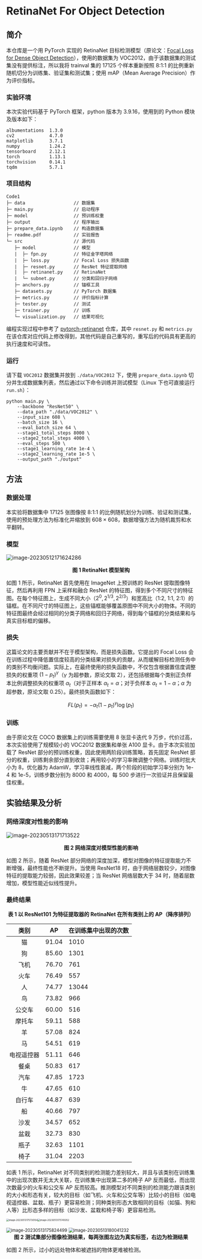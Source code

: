 # RetinaNet For Object Detection

## 简介

本仓库是一个用 PyTorch 实现的 RetinaNet 目标检测模型（原论文：[Focal Loss for Dense Object Detection](https://arxiv.org/abs/1708.02002)），使用的数据集为 VOC2012，由于该数据集的测试集没有提供标注，所以我将 trainval 集的 17125 个样本重新按照 8:1:1 的比例重新随机切分为训练集、验证集和测试集；使用 mAP（Mean Average Precision）作为评价指标。

### 实验环境

本次实验代码基于 PyTorch 框架，python 版本为 3.9.16，使用到的 Python 模块及版本如下：

```
albumentations  1.3.0
cv2             4.7.0
matplotlib      3.7.1
numpy           1.24.2
tensorboard     2.12.1
torch           1.13.1
torchvision     0.14.1
tqdm            5.7.1
```

### 项目结构

```
Code1
├─ data                  // 数据集
├─ main.py               // 启动程序
├─ model                 // 预训练权重
├─ output                // 程序输出
├─ prepare_data.ipynb    // 构造数据集
├─ readme.pdf            // 实验报告
└─ src                   // 源代码
   ├─ model              // 模型
   |  ├─ fpn.py          // 特征金字塔网络
   |  ├─ loss.py         // Focal Loss 损失函数
   |  ├─ resnet.py       // ResNet 特征提取网络
   |  ├─ retinanet.py    // RetinaNet
   |  └─ subnet.py       // 分类和回归子网络
   ├─ anchors.py         // 锚框工具
   ├─ datasets.py        // PyTorch 数据集
   ├─ metrics.py         // 评价指标计算
   ├─ tester.py          // 测试
   ├─ trainer.py         // 训练
   └─ visualization.py   // 结果可视化
```

编程实现过程中参考了 [pytorch-retinanet](https://github.com/yhenon/pytorch-retinanet/tree/master) 仓库，其中 `resnet.py` 和 `metrics.py` 在该仓库对应代码上修改得到，其他代码是自己重写的，重写后的代码具有更高的执行速度和可读性。

### 运行

请下载 `VOC2012` 数据集并放到 `./data/VOC2012` 下，使用 `prepare_data.ipynb` 切分并生成数据集列表，然后通过以下命令训练并测试模型（Linux 下也可直接运行 `run.sh`）：

```
python main.py \
    --backbone "ResNet50" \
    --data_path "./data/VOC2012" \
    --input_size 608 \
    --batch_size 16 \
    --eval_batch_size 64 \
    --stage1_total_steps 8000 \
    --stage2_total_steps 4000 \
    --eval_steps 500 \
    --stage1_learning_rate 1e-4 \
    --stage2_learning_rate 1e-5 \
    --output_path "./output"
```

## 方法

### 数据处理

本实验将数据集中 17125 张图像按 8:1:1 的比例随机划分为训练、验证和测试集，使用的预处理方法为标准化并缩放到 $608\times608$，数据增强方法为随机裁剪和水平翻转。

### 模型

![image-20230512171624286](assets/image-20230512171624286.png)

<center><strong>图 1  RetinaNet 模型架构</strong></center>

如图 1 所示，RetinaNet 首先使用在 ImageNet 上预训练的 ResNet 提取图像特征，然后再利用 FPN 上采样和融合 ResNet 的特征图，得到多个不同尺寸的特征图。在每个特征图上，生成不同大小（$2^0,2^{1/3},2^{2/3}$）和宽高比（1:2, 1:1, 2:1）的锚框。在不同尺寸的特征图上，这些锚框能够覆盖原图中不同大小的物体。不同的特征图最终会经过相同的分类子网络和回归子网络，得到每个锚框的分类结果和与真实目标框的偏移。

### 损失

这篇论文的主要贡献并不在于模型架构，而是损失函数。它提出的 Focal Loss 会在训练过程中降低置信度较高的分类结果对损失的贡献，从而缓解目标检测任务中的类别不均衡问题。实际上，在最终使用的损失函数中，不仅包含根据置信度调整损失的权重项 $(1-p_t)^\gamma$（$\gamma$ 为超参数，原论文取 2），还包括根据每个类别正负样本比例调整损失的权重项 $\alpha_t$（对于正样本 $\alpha_t=\alpha$；对于负样本 $\alpha_t=1-\alpha$；$\alpha$ 为超参数，原论文取 0.25）。最终损失函数如下：

$$
FL(p_t)=-\alpha_t(1-p_t)^\gamma\log(p_t)
$$

### 训练

由于原论文在 COCO 数据集上的训练需要使用 8 张显卡迭代 9 万步，代价过高，本次实验使用了规模较小的 VOC2012 数据集和单张 A100 显卡。由于本次实验加载了 ResNet 部分的预训练权重，因此使用两阶段训练策略，首先固定 ResNet 部分的权重，训练剩余部分直到收敛；再用较小的学习率微调整个网络。训练时批大小为 8，优化器为 AdamW，学习率线性衰减，两个阶段的初始学习率分别为 1e-4 和 1e-5，训练步数分别为 8000 和 4000，每 500 步进行一次验证并且保留最佳权重。

## 实验结果及分析

### 网络深度对性能的影响

![image-20230513171713522](assets/image-20230513171713522.png)

<center><strong>图 2  网络深度对模型性能的影响</strong></center>

如图 2 所示，随着 ResNet 部分网络的深度加深，模型对图像的特征提取能力不断增强，最终性能也不断提升。当使用 ResNet18 时，由于网络层数较少，对图像特征的提取能力较弱，因此效果较差；当 ResNet 网络层数大于 34 时，随着层数增加，模型性能近似线性提升。

### 最终结果

<center><strong>表 1  以 ResNet101 为特征提取器的 RetinaNet 在所有类别上的 AP（降序排列）</strong></center>

|    类别    |  AP  | 在训练集中出现的次数 |
| :--------: | :---: | -------------------- |
|     猫     | 91.04 | 1010                 |
|     狗     | 85.60 | 1301                 |
|    飞机    | 76.70 | 761                  |
|    火车    | 76.49 | 557                  |
|     人     | 74.77 | 13044                |
|     鸟     | 73.82 | 966                  |
|   公交车   | 60.00 | 516                  |
|   摩托车   | 59.11 | 588                  |
|     羊     | 57.08 | 824                  |
|     马     | 54.51 | 619                  |
| 电视遥控器 | 51.11 | 646                  |
|    餐桌    | 50.83 | 617                  |
|    汽车    | 47.85 | 1723                 |
|     牛     | 47.65 | 610                  |
|   自行车   | 44.87 | 639                  |
|     船     | 40.66 | 797                  |
|    沙发    | 34.57 | 652                  |
|    盆栽    | 32.73 | 830                  |
|    瓶子    | 32.63 | 1101                 |
|    椅子    | 31.04 | 2203                 |

如表 1 所示，RetinaNet 对不同类别的检测能力差别较大，并且与该类别在训练集中的出现次数并无太大关联，在训练集中出现第二多的椅子 AP 反而最低，而出现次数最少的火车和公交车 AP 反而较高。推测模型对不同类别的检测能力跟该类别的大小和形态有关，较大的目标（如飞机、火车和公交车等）比较小的目标（如电视遥控器、盆栽、瓶子）更容易检测；同种类别形态大致相同的目标（如猫、狗和人等）比形态多样的目标（如沙发、盆栽和椅子等）更容易检测。

<img src="assets/image-20230513175730104.png" alt="image-20230513175730104" style="zoom:42%;" /><img src="assets/image-20230513175745052.png" alt="image-20230513175745052" style="zoom:42%;" />

<img src="assets/image-20230513175824499.png" alt="image-20230513175824499" style="zoom: 80%;" />

<img src="assets/image-20230513180041232.png" alt="image-20230513180041232" style="zoom:80%;" />

<center><strong>图 2  测试集部分图像检测结果，每两张图左边为真实标签，右边为检测结果</strong></center>

如图 2 所示，过小的远处物体和被遮挡的物体更难被检测。
